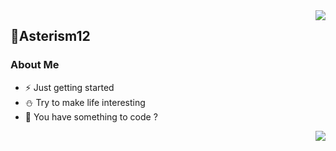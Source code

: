 <a href="https://github.com/anuraghazra/github-readme-stats">
  <img align="right" src="https://github-readme-stats.vercel.app/api?username=Asterism12&show_icons=true&hide_border=true&include_all_commits_disable=false&custom_title=Asterism12&count_private=true">
</a>

## 🍵Asterism12
### About Me
- ⚡ Just getting started
- ⛄ Try to make life interesting
- 💬 You have something to code ?

<a href=#>
  <img align="right" src="https://github-readme-stats.vercel.app/api/top-langs/?username=Asterism12&layout=compact&hide_border=true">
</a>
